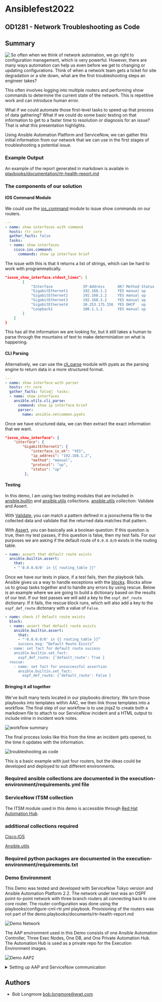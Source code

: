 # Ansiblefest2022

## OD1281 - Network Troubleshooting as Code

## Summary

<img align="left" src=/images/platform_pete.png> So often when we think of network automation, we go right to configuration management, which is very powerful. However, there are many ways automation can help us even before we get to changing or updating configurations. Think of when a network team gets a ticket for site degradation or a site down, what are the first troubleshooting steps an engineer takes? 

This often involves logging into multiple routers and performing show commands to determine the current state of the network. This is repetitive work and can introduce human error.

What if we could automate those first-level tasks to speed up that process of data gathering? What if we could do some basic testing on that information to get to a faster time to resolution or diagnosis for an issue? That is what this presentation highlights.

Using Ansible Automation Platform and ServiceNow, we can gather this initial information from our network that we can use in the first stages of troubleshooting a potential issue.

### Example Output

An example of the report generated in markdown is availale in [playbooks/documentation/rtr-health-report.md](playbooks/documentation/rtr-health-report.md)

### The components of our solution

#### IOS Command Module

We could use the [ios_command](https://docs.ansible.com/ansible/latest/collections/cisco/ios/ios_command_module.html) module to issue show commands on our routers. 

```yaml
---
- name: show interfaces with command
  hosts: rtr_core
  gather_facts: false
  tasks:
  - name: show interfaces
    cisco.ios.command:
      commands: show ip interface brief
```

The issue with this is that it returns a list of strings, which can be hard to work with programmatically. 

```json
"iosxe_show_interface.stdout_lines": [
        [
            "Interface              IP-Address      OK? Method Status                Protocol",
            "GigabitEthernet1       192.168.1.2     YES manual up                    up      ",
            "GigabitEthernet2       192.168.2.2     YES manual up                    up      ",
            "GigabitEthernet3       192.168.3.2     YES manual up                    up      ",
            "GigabitEthernet4       10.253.175.156  YES DHCP   up                    up      ",
            "Loopback1              100.1.1.1       YES manual up                    up"
        ]
    ]
}
```

This has all the information we are looking for, but it still takes a human to parse through the mountains of text to make determiniation on what is happening.

#### CLI Parsing

Alternatively, we can use the [cli_parse](https://docs.ansible.com/ansible/latest/collections/ansible/utils/cli_parse_module.html#ansible-collections-ansible-utils-cli-parse-module) module with pyats as the parsing engine to return data in a more structured format.

```yaml
---
- name: show interface with parser
  hosts: rtr_core
  gather_facts: false  tasks:
  - name: show interfaces
    ansible.utils.cli_parse:
      command: show ip interface brief
      parser:
        name: ansible.netcommon.pyats
```

Once we have structured data, we can then extract the exact information that we want.

```json
"iosxe_show_interface": {
    "interface": {
        "GigabitEthernet1": {
            "interface_is_ok": "YES",
            "ip_address": "192.168.1.2",
            "method": "manual",
            "protocol": "up",
            "status": "up"
         },
```

#### Testing

In this demo, I am using two testing modules that are included in [ansible.builtin](https://docs.ansible.com/ansible/latest/collections/ansible/builtin/index.html)  and [ansible.utils](https://docs.ansible.com/ansible/latest/collections/ansible/utils/index.html#plugins-in-ansible-utils) collections. [ansible.utils](https://docs.ansible.com/ansible/latest/collections/ansible/utils/index.html#plugins-in-ansible-utils) collection: Validate and Assert.

With [Validate](https://docs.ansible.com/ansible/latest/collections/ansible/utils/validate_module.html#ansible-collections-ansible-utils-validate-module), you can match a pattern defined in a jsonschema file to the collected data and validate that the returned data matches that pattern.

With [Assert](https://docs.ansible.com/ansible/latest/collections/ansible/builtin/assert_module.html#ansible-collections-ansible-builtin-assert-module), you can basically ask a boolean question: If this question is true, then my test passes, if this question is false, then my test fails. For our purposes we are asking if the default route of ```0.0.0.0/0``` exists in the routing table.

```yaml
- name: assert that default route exists
  ansible.builtin.assert:
    that:
    - "'0.0.0.0/0' in {{ routing_table }}"
```

Once we have our tests in place, if a test fails, then the playbook fails. Ansible gives us a way to handle exceptions with the [blocks](https://docs.ansible.com/ansible/latest/user_guide/playbooks_blocks.html). Blocks allow us to group tasks together and to handle any errors by using rescue. Below is an example where we are going to build a dictionary based on the results of our test. If our test passes we will add a key to the ```ospf_def_route``` dictionary. If it fails, the rescue block runs, which will also add a key to the ```ospf_def_route``` dictonary with a value of ```False```.

```yaml
- name: check if default route exists
  block:
  - name: assert that default route exists
    ansible.builtin.assert:
      that:
      - "'0.0.0.0/0' in {{ routing_table }}”
      success_msg: “Default Route Exists”
  - name: set fact for default route success
    ansible.builtin.set_fact:
      ospf_def_route: {'default_route': True }
  rescue:
    - name: set fact for unsuccessful assertion
      ansible.builtin.set_fact:
        ospf_def_route: {'default_route': False }
```

#### Bringing it all together

We've built many tests located in our playbooks directory. We turn those playbooks into templates within AAC, we then link those templates into a workflow. The final step of our workflow is to use jinja2 to create both a markdown file to attach to our ServiceNow incident and a HTML output to include inline in incident work notes.

![workflow summary](images/workflow.png)

The final process looks like this from the time an incident gets opened, to the time it updates with the information.

![troubleshooting as code](images/troubleshooting_as_code.png)

This is a basic example with just four routers, but the ideas could be developed and deployed to suit different environments.

### Required ansible collections are documented in the execution-environment/requirements.yml file

### ServiceNow ITSM collection

The ITSM module used in this demo is accessible through [Red Hat Automation Hub](https://console.redhat.com/ansible/automation-hub/repo/published/servicenow/itsm "console.redhat.com").

### additional collections required

[Cisco.IOS](https://docs.ansible.com/ansible/latest/collections/cisco/ios/index.html "cisco.ios collection")

[Ansible.utils](https://docs.ansible.com/ansible/latest/collections/ansible/utils/index.html "ansible.utils collection")

### Required python packages are documented in the execution-environment/requirements.txt

### Demo Environment

This Demo was tested and developed with ServiceNow Tokyo version and Ansible Automation Platform 2.2.
The network under test was an OSPF point-to-point network with three branch routers all connecting back to one core router. The router configuration was done using the playbooks/configure-cml-rtr.yml playbook. Provisioning of the routers was not part of the demo.playbooks/documents/rtr-health-report.md

![Demo Network](/images/DemoNetwork.png)


The AAP environment used in this Demo consists of one Ansible Automation Controller, Three Exec Nodes, One DB, and One Private Automation Hub. The Automation Hub is used as a private repo for the Execution Environment images.

![Demo AAP2](/images/DemoAAP.png)

<details>
  <summary>Setting up AAP and ServiceNow communication</summary>

1. Create Authentication
   1. Record Redirect URI of your servicenow instance. The redirect will be this format ``` {{https://yourinstance}}.service-now.com/oauth_redirect.do ```
   2. In the Ansible Automation Controller (AAC) go to Administration > Applications and add a new application. Give it a name and input the redirect URI. The authorization grant type should be 'Authorization Code' and the Client type should be 'confidential.' This will generate a client ID and client secret. Save these tokens for later use.
   3. In ServiceNow go to System OAth > Application Registry
   4. Click the New button to create a new Third-Party OAuth provider, input your client ID and client secret you generated in AAC. The default grant type should be 'Authorization Code.'
   5. For authorization URL the value will be ``` {{https://your_aac_address}}/api/o/authorize/ ``` and the token URL will be ``` {{https://your_aac_address}}/api/o/token/ ``` Right click on the gray bar at the top and select save.
   6. Click on the 'OAuth Entity Scopes' tab. Click where it says 'Insert a New Row.' Under Name enter 'Writing Scope' and for OAuth Scope input 'write.' Click update.

2. Create REST Message
   1. In AAP find the API endpoint of the template of workflow you wish to launch (ex. ``` https://{{your_aac_address}}/api/v2/workflow_job_templates/14/launch/ ```.)
   2. Go to System Web Services > Outbound > REST Messages, click on NEW to create a Rest Message
   3. Enter the API Endpoint in the Endpoint field
   4. Authentication type should be OAuth and associate the previously created OAuth profile
   5. Click the link that says 'Get OAuth Token.' This should retrieve the OAuth token from your AAC.
   6. Once you have the OAuth token, you are ready to create the rest message. Under HTTP methods, click on New.
   7. The method type should be 'post,' and the API endpoint should be the same as entered previously.
   8. Under the 'Authentication' tab, select 'OAuth 2.0' and select the previously created OAuth profile
   9. Click on the 'HTTP Request' tab and under 'HTTP Headers' click on 'Insert a new row...' The Name should be 'Content-Type' and the values should be 'application/json'

These are the steps to setup communication between ServiceNow and AAP using OAuth. Additionally, if you wanted to pass variables to AAP, you would do that in the HTTP Method screen. In this example I am setting HTTP Query Parameters with the Content ```{"extra_vars": { "incident_id": "${incident_id}" } } ```. I then set the variable substition with 'incident_id.' This allows the workflow to pass the incident ID to AAP when it sends this REST message. There is also a link in this form for 'Preview Script Usage.' You can use this script in setting up the ServiceNow workflow in workflow editor.

</details>

## Authors

- Bob Longmore bob.longmore@wwt.com

